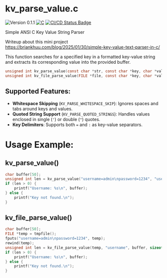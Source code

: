 # kv_parse_value.c

<versionBadge>![Version 0.1.1](https://img.shields.io/badge/version-0.1.1-blue.svg)</versionBadge>
[![C](https://img.shields.io/badge/Language-C-blue.svg)](https://en.wikipedia.org/wiki/C_(programming_language))
[![CI/CD Status Badge](https://github.com/mofosyne/kv_parse_value.c/actions/workflows/c-cpp.yml/badge.svg)](https://github.com/mofosyne/kv_parse_value/actions)

Simple ANSI C Key Value String Parser

Writeup about this mini project <https://briankhuu.com/blog/2025/01/30/simple-key-value-text-parser-in-c/>

This function searches for a specified key in a formatted key-value string
and extracts its corresponding value into the provided buffer.


```c
unsigned int kv_parse_value(const char *str, const char *key, char *value, unsigned int value_max);
unsigned int kv_file_parse_value(FILE *file, const char *key, char *value, unsigned int value_max);
```

## Supported Features:
  - **Whitespace Skipping** (`KV_PARSE_WHITESPACE_SKIP`): Ignores spaces and tabs around keys and values.
  - **Quoted String Support** (`KV_PARSE_QUOTED_STRINGS`): Handles values enclosed in single (`'`) or double (`"`) quotes.
  - **Key Delimiters**: Supports both `=` and `:` as key-value separators.

# Usage Example:

## kv_parse_value()

```c
char buffer[50];
unsigned int len = kv_parse_value("username=admin\npassword=1234", "username", buffer, sizeof(buffer));
if (len > 0) {
    printf("Username: %s\n", buffer);
} else {
    printf("Key not found.\n");
}
```
## kv_file_parse_value()

```c
char buffer[50];
FILE *temp = tmpfile();
fputs("username=admin\npassword=1234", temp);
rewind(temp);
unsigned int len = kv_file_parse_value(temp, "username", buffer, sizeof(buffer));
if (len > 0) {
    printf("Username: %s\n", buffer);
} else {
    printf("Key not found.\n");
}
```
